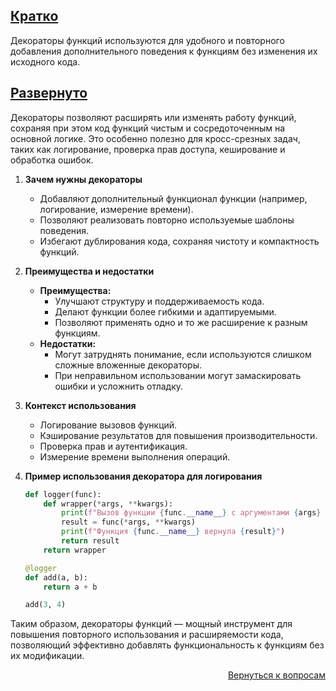 ## <u>Кратко</u>

Декораторы функций используются для удобного и повторного добавления дополнительного поведения к функциям без изменения
их исходного кода.

## <u>Развернуто</u>

Декораторы позволяют расширять или изменять работу функций, сохраняя при этом код функций чистым и сосредоточенным на
основной логике. Это особенно полезно для кросс-срезных задач, таких как логирование, проверка прав доступа, кеширование
и обработка ошибок.

1. **Зачем нужны декораторы**
    - Добавляют дополнительный функционал функции (например, логирование, измерение времени).
    - Позволяют реализовать повторно используемые шаблоны поведения.
    - Избегают дублирования кода, сохраняя чистоту и компактность функций.

2. **Преимущества и недостатки**
    - **Преимущества:**
        - Улучшают структуру и поддерживаемость кода.
        - Делают функции более гибкими и адаптируемыми.
        - Позволяют применять одно и то же расширение к разным функциям.
    - **Недостатки:**
        - Могут затруднять понимание, если используются слишком сложные вложенные декораторы.
        - При неправильном использовании могут замаскировать ошибки и усложнить отладку.

3. **Контекст использования**
    - Логирование вызовов функций.
    - Кэширование результатов для повышения производительности.
    - Проверка прав и аутентификация.
    - Измерение времени выполнения операций.

4. **Пример использования декоратора для логирования**
    ```python
    def logger(func):
        def wrapper(*args, **kwargs):
            print(f"Вызов функции {func.__name__} с аргументами {args} {kwargs}")
            result = func(*args, **kwargs)
            print(f"Функция {func.__name__} вернула {result}")
            return result
        return wrapper
 
    @logger
    def add(a, b):
        return a + b
 
    add(3, 4)
    ```

Таким образом, декораторы функций — мощный инструмент для повышения повторного использования и расширяемости кода,
позволяющий эффективно добавлять функциональность к функциям без их модификации.

<div align="right">

[Вернуться к вопросам](../Вопросы.md)

</div>
